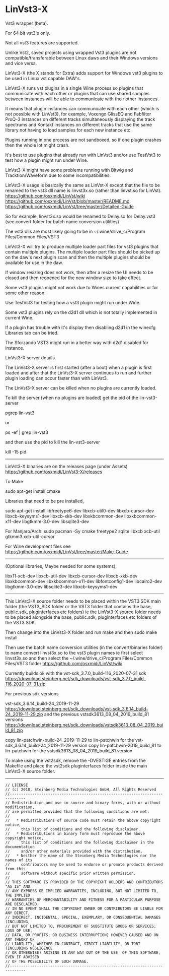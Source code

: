 # LinVst3-X

Vst3 wrapper (beta).

For 64 bit vst3's only.

Not all vst3 features are supported.

Unlike Vst2, saved projects using wrapped Vst3 plugins are not compatible/transferable between Linux daws and their Windows versions and vice versa.

LinVst3-X (the X stands for Extra) adds support for Windows vst3 plugins to be used in Linux vst capable DAW's.

LinVst3-X runs vst plugins in a single Wine process so plugins that communicate with each other or plugins that can use shared samples between instances will be able to communicate with their other instances.

It means that plugin instances can communicate with each other (which is not possible with LinVst3), for example, Voxengo GlissEQ and Fabfilter ProQ-3 instances on different tracks simultaneously displaying the track spectrums and Kontakt instances on different tracks that use the same library not having to load samples for each new instance etc.

Plugins running in one process are not sandboxed, so if one plugin crashes then the whole lot might crash.

It's best to use plugins that already run with LinVst3 and/or use TestVst3 to test how a plugin might run under Wine.

LinVst3-X might have some problems running with Bitwig and Tracktion/Waveform due to some incompatibilities.

LinVst3-X usage is basically the same as LinVst-X except that the file to be renamed to the vst3 dll name is linvst3x.so (rather than linvst.so for LinVst). https://github.com/osxmidi/LinVst/wiki https://github.com/osxmidi/LinVst/blob/master/README.md https://github.com/osxmidi/LinVst/tree/master/Detailed-Guide

So for example, linvst3x.so would be renamed to Delay.so for Delay.vst3 (see convert folder for batch name conversion utilities)

The vst3 dlls are most likely going to be in ~/.wine/drive_c/Program Files/Common Files/VST3

LinVst3-X will try to produce multiple loader part files for vst3 plugins that contain multiple plugins. 
The multiple loader part files should be picked up on the daw's next plugin scan and then the multiple plugins should be available for use in the daw.

If window resizing does not work, then after a resize the UI needs to be closed and then reopened for the new window size to take effect.

Some vst3 plugins might not work due to Wines current capabilities or for some other reason.

Use TestVst3 for testing how a vst3 plugin might run under Wine.

Some vst3 plugins rely on the d2d1 dll which is not totally implemented in current Wine.

If a plugin has trouble with it's display then disabling d2d1 in the winecfg Libraries tab can be tried.

The Sforzando VST3 might run in a better way with d2d1 disabled for instance.

LinVst3-X server details.

The LinVst3-X server is first started (after a boot) when a plugin is first loaded and after that the LinVst3-X server continues to run and further plugin loading can occur faster than with LinVst3.

The LinVst3-X server can be killed when no plugins are currently loaded.

To kill the server (when no plugins are loaded) get the pid of the lin-vst3-server

pgrep lin-vst3

or

ps -ef | grep lin-vst3

and then use the pid to kill the lin-vst3-server

kill -15 pid

-------

LinVst3-X binaries are on the releases page (under Assets) https://github.com/osxmidi/LinVst3-X/releases

To Make

sudo apt-get install cmake

Libraries that need to be pre installed, 

sudo apt-get install libfreetype6-dev libxcb-util0-dev libxcb-cursor-dev libxcb-keysyms1-dev libxcb-xkb-dev libxkbcommon-dev libxkbcommon-x11-dev libgtkmm-3.0-dev libsqlite3-dev

For Manjaro/Arch: sudo pacman -Sy cmake freetype2 sqlite libxcb xcb-util gtkmm3 xcb-util-cursor

For Wine development files see https://github.com/osxmidi/LinVst/tree/master/Make-Guide

------

(Optional libraries, Maybe needed for some systems),

libx11-xcb-dev
libxcb-util-dev
libxcb-cursor-dev
libxcb-xkb-dev
libxkbcommon-dev
libxkbcommon-x11-dev
libfontconfig1-dev
libcairo2-dev
libgtkmm-3.0-dev
libsqlite3-dev
libxcb-keysyms1-dev

-------

This LinVst3-X source folder needs to be placed within the VST3 SDK main folder (the VST3_SDK folder or the VST3 folder that contains the base, public.sdk, pluginterfaces etc folders) ie the LinVst3-X source folder needs to be placed alongside the base, public.sdk, pluginterfaces etc folders of the VST3 SDK.

Then change into the LinVst3-X folder and run make and then sudo make install

Then use the batch name conversion utilities (in the convert/binaries folder) to name convert linvst3x.so to the vst3 plugin names ie first select linvst3x.so and then select the ~/.wine/drive_c/Program Files/Common Files/VST3 folder https://github.com/osxmidi/LinVst/wiki

Currently builds ok with the vst-sdk_3.7.0_build-116_2020-07-31 sdk https://download.steinberg.net/sdk_downloads/vst-sdk_3.7.0_build-116_2020-07-31.zip

For previous sdk versions

vst-sdk_3.6.14_build-24_2019-11-29 https://download.steinberg.net/sdk_downloads/vst-sdk_3.6.14_build-24_2019-11-29.zip and the previous vstsdk3613_08_04_2019_build_81 versions https://download.steinberg.net/sdk_downloads/vstsdk3613_08_04_2019_build_81.zip

copy lin-patchwin-build-24_2019-11-29 to lin-patchwin for the vst-sdk_3.6.14_build-24_2019-11-29 version
copy lin-patchwin-2019_build_81 to lin-patchwin for the vstsdk3613_08_04_2019_build_81 version

To make using the vst2sdk, remove the -DVESTIGE entries from the Makefile and place the vst2sdk pluginterfaces folder inside the main LinVst3-X source folder.

----------

````//-----------------------------------------------------------------------------
// LICENSE
// (c) 2018, Steinberg Media Technologies GmbH, All Rights Reserved
//-----------------------------------------------------------------------------
// Redistribution and use in source and binary forms, with or without modification,
// are permitted provided that the following conditions are met:
// 
//   * Redistributions of source code must retain the above copyright notice, 
//     this list of conditions and the following disclaimer.
//   * Redistributions in binary form must reproduce the above copyright notice,
//     this list of conditions and the following disclaimer in the documentation 
//     and/or other materials provided with the distribution.
//   * Neither the name of the Steinberg Media Technologies nor the names of its
//     contributors may be used to endorse or promote products derived from this 
//     software without specific prior written permission.
// 
// THIS SOFTWARE IS PROVIDED BY THE COPYRIGHT HOLDERS AND CONTRIBUTORS "AS IS" AND
// ANY EXPRESS OR IMPLIED WARRANTIES, INCLUDING, BUT NOT LIMITED TO, THE IMPLIED 
// WARRANTIES OF MERCHANTABILITY AND FITNESS FOR A PARTICULAR PURPOSE ARE DISCLAIMED. 
// IN NO EVENT SHALL THE COPYRIGHT OWNER OR CONTRIBUTORS BE LIABLE FOR ANY DIRECT, 
// INDIRECT, INCIDENTAL, SPECIAL, EXEMPLARY, OR CONSEQUENTIAL DAMAGES (INCLUDING, 
// BUT NOT LIMITED TO, PROCUREMENT OF SUBSTITUTE GOODS OR SERVICES; LOSS OF USE, 
// DATA, OR PROFITS; OR BUSINESS INTERRUPTION) HOWEVER CAUSED AND ON ANY THEORY OF 
// LIABILITY, WHETHER IN CONTRACT, STRICT LIABILITY, OR TORT (INCLUDING NEGLIGENCE 
// OR OTHERWISE) ARISING IN ANY WAY OUT OF THE USE  OF THIS SOFTWARE, EVEN IF ADVISED
// OF THE POSSIBILITY OF SUCH DAMAGE.
//-----------------------------------------------------------------------------

